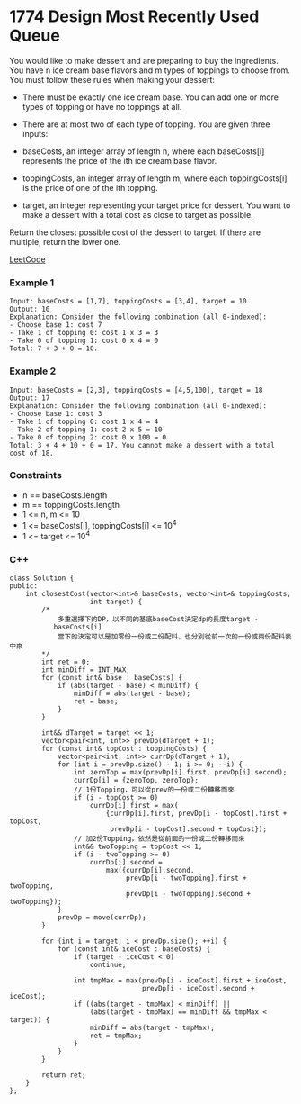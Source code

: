 # 1774 Design Most Recently Used Queue

You would like to make dessert and are preparing to buy the ingredients. You have n ice cream base flavors and m types of toppings to choose from. You must follow these rules when making your dessert:

* There must be exactly one ice cream base.
You can add one or more types of topping or have no toppings at all.
* There are at most two of each type of topping.
You are given three inputs:

* baseCosts, an integer array of length n, where each baseCosts[i] represents the price of the ith ice cream base flavor.
* toppingCosts, an integer array of length m, where each toppingCosts[i] is the price of one of the ith topping.
* target, an integer representing your target price for dessert.
You want to make a dessert with a total cost as close to target as possible.

Return the closest possible cost of the dessert to target. If there are multiple, return the lower one.

[LeetCode](https://leetcode.cn/problems/closest-dessert-cost/)

### Example 1

```
Input: baseCosts = [1,7], toppingCosts = [3,4], target = 10
Output: 10
Explanation: Consider the following combination (all 0-indexed):
- Choose base 1: cost 7
- Take 1 of topping 0: cost 1 x 3 = 3
- Take 0 of topping 1: cost 0 x 4 = 0
Total: 7 + 3 + 0 = 10.
```


### Example 2
```
Input: baseCosts = [2,3], toppingCosts = [4,5,100], target = 18
Output: 17
Explanation: Consider the following combination (all 0-indexed):
- Choose base 1: cost 3
- Take 1 of topping 0: cost 1 x 4 = 4
- Take 2 of topping 1: cost 2 x 5 = 10
- Take 0 of topping 2: cost 0 x 100 = 0
Total: 3 + 4 + 10 + 0 = 17. You cannot make a dessert with a total cost of 18.
```

### Constraints

* n == baseCosts.length
* m == toppingCosts.length
* 1 <= n, m <= 10
* 1 <= baseCosts[i], toppingCosts[i] <= 10<sup>4</sup>
* 1 <= target <= 10<sup>4</sup>

### C++ 

```
class Solution {
public:
    int closestCost(vector<int>& baseCosts, vector<int>& toppingCosts,
                    int target) {
        /*
            多重選擇下的DP，以不同的基底baseCost決定dp的長度target -
           baseCosts[i]
            當下的決定可以是加零份一份或二份配料，也分別從前一次的一份或兩份配料表中來
        */
        int ret = 0;
        int minDiff = INT_MAX;
        for (const int& base : baseCosts) {
            if (abs(target - base) < minDiff) {
                minDiff = abs(target - base);
                ret = base;
            }
        }

        int&& dTarget = target << 1;
        vector<pair<int, int>> prevDp(dTarget + 1);
        for (const int& topCost : toppingCosts) {
            vector<pair<int, int>> currDp(dTarget + 1);
            for (int i = prevDp.size() - 1; i >= 0; --i) {
                int zeroTop = max(prevDp[i].first, prevDp[i].second);
                currDp[i] = {zeroTop, zeroTop};
                // 1份Topping，可以從prev的一份或二份轉移而來
                if (i - topCost >= 0)
                    currDp[i].first = max(
                        {currDp[i].first, prevDp[i - topCost].first + topCost,
                         prevDp[i - topCost].second + topCost});
                // 加2份Topping，依然是從前面的一份或二份轉移而來
                int&& twoTopping = topCost << 1;
                if (i - twoTopping >= 0)
                    currDp[i].second =
                        max({currDp[i].second,
                             prevDp[i - twoTopping].first + twoTopping,
                             prevDp[i - twoTopping].second + twoTopping});
            }
            prevDp = move(currDp);
        }

        for (int i = target; i < prevDp.size(); ++i) {
            for (const int& iceCost : baseCosts) {
                if (target - iceCost < 0)
                    continue;

                int tmpMax = max(prevDp[i - iceCost].first + iceCost,
                                 prevDp[i - iceCost].second + iceCost);
                if ((abs(target - tmpMax) < minDiff) ||
                    (abs(target - tmpMax) == minDiff && tmpMax < target)) {
                    minDiff = abs(target - tmpMax);
                    ret = tmpMax;
                }
            }
        }

        return ret;
    }
};
```